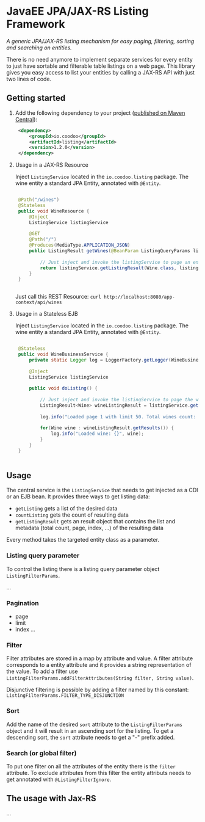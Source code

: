 # JavaEE JPA/JAX-RS Listing Framework

*A generic JPA/JAX-RS listing mechanism for easy paging, filtering, sorting and searching on entities.*

There is no need anymore to implement separate services for every entity to just have sortable and filterable table listings on a web page.
This library gives you easy access to list your entities by calling a JAX-RS API with just two lines of code.


## Getting started

1. Add the following dependency to your project ([published on Maven Central](http://search.maven.org/#artifactdetails%7Cio.coodoo%7Clisting%7C1.0.0%7Cjar)):

   ```xml
	<dependency>
	    <groupId>io.coodoo</groupId>
	    <artifactId>listing</artifactId>
	    <version>1.2.0</version>
	</dependency>
   ```

2. Usage in a JAX-RS Resource

   Inject `ListingService` located in the `io.coodoo.listing` package. The wine entity a standard JPA Entity, annotated with  `@Entity`.
   

   ```java
   
	@Path("/wines")
	@Stateless
	public void WineResource {
	    @Inject
	    ListingService listingService
	    
	    @GET
	    @Path("/")
	    @Produces(MediaType.APPLICATION_JSON)
	    public ListingResult getWines(@BeanParam ListingQueryParams listingQueryParams) {
	    
	    	// Just inject and invoke the listingService to page an entity.
	    	return listingService.getListingResult(Wine.class, listingQueryParams);
	    }
	}
 
   ```

   Just call this REST Resource: `curl http://localhost:8080/app-context/api/wines`
   
3. Usage in a Stateless EJB

   Inject `ListingService` located in the `io.coodoo.listing` package. The wine entity a standard JPA Entity, annotated with  `@Entity`.

   ```java

	@Stateless
	public void WineBusinessService {
    	private static Logger log = LoggerFactory.getLogger(WineBusinessService.class);
    	
	    @Inject
	    ListingService listingService
	    
	    public void doListing() {
	    
	    	// Just inject and invoke the listingService to page the wine entity.
	    	ListingResult<Wine> wineListingResult = listingService.getListingResult(Wine.class, 1, 50);
	    	
	    	log.info("Loaded page 1 with limit 50. Total wines count: {}", wineListingResult.getMetadata()getCount();
	    	
	    	for(Wine wine : wineListingResult.getResults()) {
	    		log.info("Loaded wine: {}", wine);
	    	}
	    }
	}
 
   ```


## Usage

The central service is the `ListingService` that needs to get injected as a CDI or an EJB bean. It provides three ways to get listing data:
 * `getListing` gets a list of the desired data
 * `countListing` gets the count of resulting data
 * `getListingResult` gets an result object that contains the list and metadata (total count, page, index, ...) of the resulting data

Every method takes the targeted entity class as a parameter.

### Listing query parameter
To control the listing there is a listing query parameter object `ListingFilterParams`. 

...

### Pagination
 * page
 * limit
 * index
...

### Filter
Filter attributes are stored in a map by attribute and value. A filter attribute corresponds to a entity attribute and it provides a string representation of the value.
To add a filter use `ListingFilterParams.addFilterAttributes(String filter, String value)`.

Disjunctive filtering is possible by adding a filter named by this constant: `ListingFilterParams.FILTER_TYPE_DISJUNCTION`

### Sort
Add the name of the desired `sort` attribute to the `ListingFilterParams` object and it will result in an ascending sort for the listing.
To get a descending sort, the `sort` attribute needs to get a "-" prefix added.

### Search (or global filter)
To put one filter on all the attributes of the entity there is the `filter` attribute.
To exclude attributes from this filter the entity attributs needs to get annotated with `@ListingFilterIgnore`.

## The usage with Jax-RS
...
